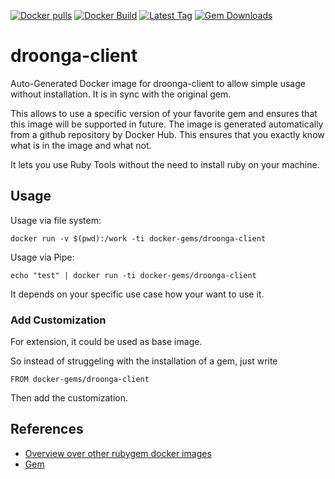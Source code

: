 [![Docker pulls](https://img.shields.io/docker/pulls/rubygem/droonga-client.svg)](https://hub.docker.com/r/rubygem/droonga-client/)
[![Docker Build](https://img.shields.io/docker/automated/rubygem/droonga-client.svg)](https://hub.docker.com/r/rubygem/droonga-client/)
[![Latest Tag](https://img.shields.io/github/tag/docker-rubygem/droonga-client.svg)](https://hub.docker.com/r/rubygem/droonga-client/)
[![Gem Downloads](https://img.shields.io/gem/dt/droonga-client.svg)](https://rubygems.org/gems/droonga-client/)
# droonga-client

Auto-Generated Docker image for droonga-client to allow simple usage without installation.
It is in sync with the original gem.

This allows to use a specific version of your favorite gem and ensures that this image will be supported in future.
The image is generated automatically from a github repository by Docker Hub.
This ensures that you exactly know what is in the image and what not.

It lets you use Ruby Tools without the need to install ruby on your machine.

## Usage

Usage via file system:

`docker run -v $(pwd):/work -ti docker-gems/droonga-client`

Usage via Pipe:

`echo "test" | docker run -ti docker-gems/droonga-client`

It depends on your specific use case how your want to use it.

### Add Customization

For extension, it could be used as base image.

So instead of struggeling with the installation of a gem, just write

`FROM docker-gems/droonga-client`

Then add the customization.

## References

 - [Overview over other rubygem docker images](https://github.com/thinkbot/docker-rubygem)
 - [Gem](https://rubygems.org/gems/droonga-client/)
